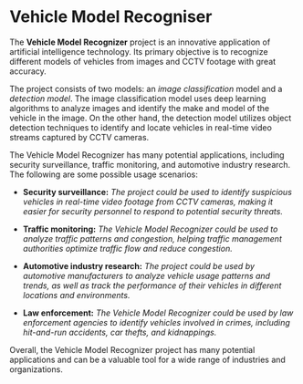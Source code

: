 # Vehicle Model Recogniser

The **Vehicle Model Recognizer** project is an innovative application of artificial intelligence technology. Its primary objective is to recognize different models of vehicles from images and CCTV footage with great accuracy.

The project consists of two models: an *image classification* model and a *detection model*. The image classification model uses deep learning algorithms to analyze images and identify the make and model of the vehicle in the image. On the other hand, the detection model utilizes object detection techniques to identify and locate vehicles in real-time video streams captured by CCTV cameras.

The Vehicle Model Recognizer has many potential applications, including security surveillance, traffic monitoring, and automotive industry research. The following are some possible usage scenarios:

* **Security surveillance:** *The project could be used to identify suspicious vehicles in real-time video footage from CCTV cameras, making it easier for security personnel to respond to potential security threats.*

* **Traffic monitoring:** *The Vehicle Model Recognizer could be used to analyze traffic patterns and congestion, helping traffic management authorities optimize traffic flow and reduce congestion.*

* **Automotive industry research:** *The project could be used by automotive manufacturers to analyze vehicle usage patterns and trends, as well as track the performance of their vehicles in different locations and environments.*

* **Law enforcement:** *The Vehicle Model Recognizer could be used by law enforcement agencies to identify vehicles involved in crimes, including hit-and-run accidents, car thefts, and kidnappings.*

Overall, the Vehicle Model Recognizer project has many potential applications and can be a valuable tool for a wide range of industries and organizations.
